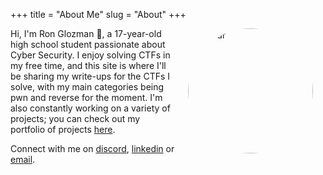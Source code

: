 +++
title = "About Me"
slug = "About"
+++


<img src="/images/avatar.png" alt="Avatar" style="float: right; padding-left: 20px; padding-right:20px; border-radius: 50%; object-fit: cover; height: auto;" width="200">

<p style=" text-align: left;">Hi, I'm Ron Glozman 👋, a 17-year-old high school student passionate about Cyber Security. I enjoy solving CTFs in my free time, and this site is where I'll be sharing my write-ups for the CTFs I solve, with my main categories being pwn and reverse for the moment. I'm also constantly working on a variety of projects; you can check out my portfolio of projects <a href="../projects">here</a>.</p>

Connect with me on [discord](https://discord.com/users/687328051486392605), [linkedin](https://www.linkedin.com/in/ron-glozman-41724322b/) or [email](mailto:ronglozman2006@gmail.com).
